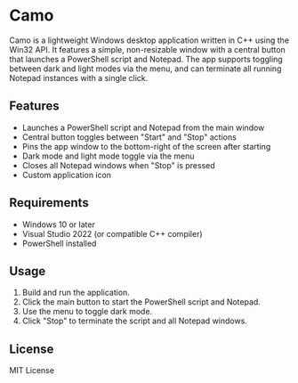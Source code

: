 # Camo

Camo is a lightweight Windows desktop application written in C++ using the Win32 API. It features a simple, non-resizable window with a central button that launches a PowerShell script and Notepad. The app supports toggling between dark and light modes via the menu, and can terminate all running Notepad instances with a single click.

## Features

- Launches a PowerShell script and Notepad from the main window
- Central button toggles between "Start" and "Stop" actions
- Pins the app window to the bottom-right of the screen after starting
- Dark mode and light mode toggle via the menu
- Closes all Notepad windows when "Stop" is pressed
- Custom application icon

## Requirements

- Windows 10 or later
- Visual Studio 2022 (or compatible C++ compiler)
- PowerShell installed

## Usage

1. Build and run the application.
2. Click the main button to start the PowerShell script and Notepad.
3. Use the menu to toggle dark mode.
4. Click "Stop" to terminate the script and all Notepad windows.

## License

MIT License
